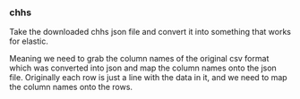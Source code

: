 
### chhs

Take the downloaded chhs json file and convert it into something that works for elastic.

Meaning we need to grab the column names of the original csv format which was converted
into json and map the column names onto the json file.  Originally each row is just
a line with the data in it, and we need to map the column names onto the rows.

